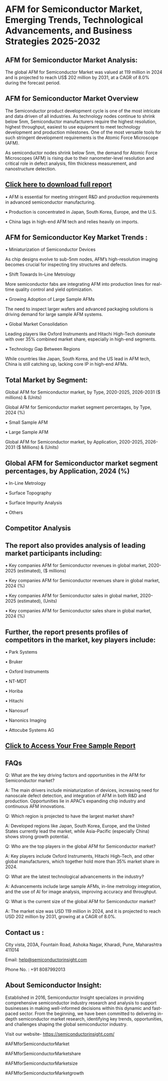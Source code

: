 AFM for Semiconductor Market, Emerging Trends, Technological Advancements, and Business Strategies 2025-2032
=
AFM for Semiconductor Market Analysis:
-
The global AFM for Semiconductor Market was valued at 119 million in 2024 and is projected to reach US$ 202 million by 2031, at a CAGR of 8.0% during the forecast period.

AFM for Semiconductor Market Overview
-
The Semiconductor product development cycle is one of the most intricate and data driven of all industries. As technology nodes continue to shrink below 5nm, Semiconductor manufacturers require the highest resolution, highest throughput, easiest to use equipment to meet technology development and production milestones. One of the most versatile tools for such stringent development requirements is the Atomic Force Microscope (AFM).

As semiconductor nodes shrink below 5nm, the demand for Atomic Force Microscopes (AFM) is rising due to their nanometer-level resolution and critical role in defect analysis, film thickness measurement, and nanostructure detection.

[Click here to download full report](https://semiconductorinsight.com/report/afm-for-semiconductor-market/)
-
•	AFM is essential for meeting stringent R&D and production requirements in advanced semiconductor manufacturing.

•	Production is concentrated in Japan, South Korea, Europe, and the U.S.

•	China lags in high-end AFM tech and relies heavily on imports.

AFM for Semiconductor Key Market Trends  :
-
•	Miniaturization of Semiconductor Devices

As chip designs evolve to sub-5nm nodes, AFM’s high-resolution imaging becomes crucial for inspecting tiny structures and defects.

•	Shift Towards In-Line Metrology

More semiconductor fabs are integrating AFM into production lines for real-time quality control and yield optimization.

•	Growing Adoption of Large Sample AFMs

The need to inspect larger wafers and advanced packaging solutions is driving demand for large sample AFM systems.

•	Global Market Consolidation

Leading players like Oxford Instruments and Hitachi High-Tech dominate with over 35% combined market share, especially in high-end segments.

•	Technology Gap Between Regions

While countries like Japan, South Korea, and the US lead in AFM tech, China is still catching up, lacking core IP in high-end AFMs.

Total Market by Segment:
-
Global AFM for Semiconductor market, by Type, 2020-2025, 2026-2031 ($ millions) & (Units)

Global AFM for Semiconductor market segment percentages, by Type, 2024 (%)

•	Small Sample AFM

•	Large Sample AFM

Global AFM for Semiconductor market, by Application, 2020-2025, 2026-2031 ($ Millions) & (Units)

Global AFM for Semiconductor market segment percentages, by Application, 2024 (%)
-
•	In-Line Metrology

•	Surface Topography

•	Surface Impurity Analysis

•	Others

Competitor Analysis
-
The report also provides analysis of leading market participants including:
-
•	Key companies AFM for Semiconductor revenues in global market, 2020-2025 (estimated), ($ millions)

•	Key companies AFM for Semiconductor revenues share in global market, 2024 (%)

•	Key companies AFM for Semiconductor sales in global market, 2020-2025 (estimated), (Units)

•	Key companies AFM for Semiconductor sales share in global market, 2024 (%)

Further, the report presents profiles of competitors in the market, key players include:
-
•	Park Systems

•	Bruker

•	Oxford Instruments

•	NT-MDT

•	Horiba

•	Hitachi

•	Nanosurf

•	Nanonics Imaging

•	Attocube Systems AG

[Click to Access Your Free Sample Report](https://semiconductorinsight.com/report/afm-for-semiconductor-market/)
-
FAQs
-
Q: What are the key driving factors and opportunities in the AFM for Semiconductor market?

A: The main drivers include miniaturization of devices, increasing need for nanoscale defect detection, and integration of AFM in both R&D and production. Opportunities lie in APAC’s expanding chip industry and continuous AFM innovations.

Q: Which region is projected to have the largest market share?

A: Developed regions like Japan, South Korea, Europe, and the United States currently lead the market, while Asia-Pacific (especially China) shows strong growth potential.

Q: Who are the top players in the global AFM for Semiconductor market?

A: Key players include Oxford Instruments, Hitachi High-Tech, and other global manufacturers, which together hold more than 35% market share in 2024.

Q: What are the latest technological advancements in the industry?

A: Advancements include large sample AFMs, in-line metrology integration, and the use of AI for image analysis, improving accuracy and throughput.

Q: What is the current size of the global AFM for Semiconductor market?

A: The market size was USD 119 million in 2024, and it is projected to reach USD 202 million by 2031, growing at a CAGR of 8.0%.

Contact us : 
-
City vista, 203A, Fountain Road, Ashoka Nagar, Kharadi, Pune, Maharashtra 411014

Email: help@semiconductorinsight.com

Phone No. : +91 8087992013

About Semiconductor Insight:
-
Established in 2016, Semiconductor Insight specializes in providing comprehensive semiconductor industry research and analysis to support businesses in making well-informed decisions within this dynamic and fast-paced sector. From the beginning, we have been committed to delivering in-depth semiconductor market research, identifying key trends, opportunities, and challenges shaping the global semiconductor industry.

Visit our website- https://semiconductorinsight.com/

#AFMforSemiconductorMarket 

#AFMforSemiconductorMarketshare

#AFMforSemiconductorMarketsize

#AFMforSemiconductorMarketgrowth 
 
 

